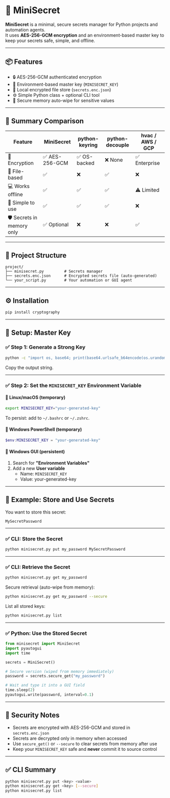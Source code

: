 # 🔐 MiniSecret

**MiniSecret** is a minimal, secure secrets manager for Python projects and automation agents.  
It uses **AES-256-GCM encryption** and an environment-based master key to keep your secrets safe, simple, and offline.

---

## 📦 Features

- 🔒 AES-256-GCM authenticated encryption
- 🔐 Environment-based master key (`MINISECRET_KEY`)
- 🧊 Local encrypted file store (`secrets.enc.json`)
- ⚙️ Simple Python class + optional CLI tool
- 🧽 Secure memory auto-wipe for sensitive values

---

## 🧪 Summary Comparison

| Feature                   | MiniSecret     | python-keyring | python-decouple | hvac / AWS / GCP |
|---------------------------|----------------|----------------|------------------|------------------|
| 🔐 Encryption             | ✅ AES-256-GCM | ✅ OS-backed    | ❌ None           | ✅ Enterprise     |
| 📁 File-based             | ✅             | ❌              | ✅                | ❌                |
| 💻 Works offline          | ✅             | ✅              | ✅                | ⚠️ Limited        |
| 🧠 Simple to use          | ✅             | ✅              | ✅                | ❌                |
| 🛡️ Secrets in memory only | ✅ Optional     | ❌              | ❌                | ✅                |

---

## 📁 Project Structure

```
project/
├── minisecret.py         # Secrets manager
├── secrets.enc.json      # Encrypted secrets file (auto-generated)
└── your_script.py        # Your automation or GUI agent
```

---

## ⚙️ Installation

```bash
pip install cryptography
```

---

## 🔑 Setup: Master Key

### ✅ Step 1: Generate a Strong Key

```bash
python -c "import os, base64; print(base64.urlsafe_b64encode(os.urandom(32)).decode())"
```

Copy the output string.

---

### ✅ Step 2: Set the `MINISECRET_KEY` Environment Variable

#### 🔹 Linux/macOS (temporary)

```bash
export MINISECRET_KEY="your-generated-key"
```

To persist: add to `~/.bashrc` or `~/.zshrc`.

#### 🔹 Windows PowerShell (temporary)

```powershell
$env:MINISECRET_KEY = "your-generated-key"
```

#### 🔹 Windows GUI (persistent)

1. Search for **"Environment Variables"**
2. Add a new **User variable**
   - Name: `MINISECRET_KEY`
   - Value: your-generated-key

---

## 🧪 Example: Store and Use Secrets

You want to store this secret:

```
MySecretPassword
```

---

### ✅ CLI: Store the Secret

```bash
python minisecret.py put my_password MySecretPassword
```

---

### ✅ CLI: Retrieve the Secret

```bash
python minisecret.py get my_password
```

Secure retrieval (auto-wipe from memory):

```bash
python minisecret.py get my_password --secure
```

List all stored keys:

```bash
python minisecret.py list
```

---

### ✅ Python: Use the Stored Secret

```python
from minisecret import MiniSecret
import pyautogui
import time

secrets = MiniSecret()

# Secure version (wiped from memory immediately)
password = secrets.secure_get("my_password")

# Wait and type it into a GUI field
time.sleep(2)
pyautogui.write(password, interval=0.1)
```

---

## 🔐 Security Notes

- Secrets are encrypted with AES-256-GCM and stored in `secrets.enc.json`
- Secrets are decrypted only in memory when accessed
- Use `secure_get()` or `--secure` to clear secrets from memory after use
- Keep your `MINISECRET_KEY` safe and **never** commit it to source control

---

## ✅ CLI Summary

```bash
python minisecret.py put <key> <value>
python minisecret.py get <key> [--secure]
python minisecret.py list
```



